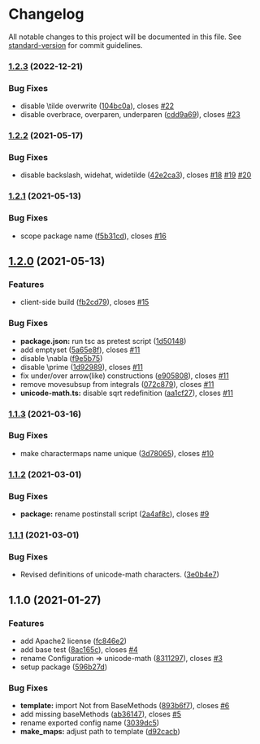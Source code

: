 # Changelog

All notable changes to this project will be documented in this file. See [standard-version](https://github.com/conventional-changelog/standard-version) for commit guidelines.

### [1.2.3](https://github.com/AmerMathSoc/mathjax-unicode-math/compare/v1.2.2...v1.2.3) (2022-12-21)


### Bug Fixes

* disable \tilde overwrite ([104bc0a](https://github.com/AmerMathSoc/mathjax-unicode-math/commit/104bc0aa78a804754cbc13d08fc7a226fb18edd4)), closes [#22](https://github.com/AmerMathSoc/mathjax-unicode-math/issues/22)
* disable overbrace, overparen, underparen ([cdd9a69](https://github.com/AmerMathSoc/mathjax-unicode-math/commit/cdd9a690178dabc57d4d086e9799c0521ff73d9e)), closes [#23](https://github.com/AmerMathSoc/mathjax-unicode-math/issues/23)

### [1.2.2](https://github.com/AmerMathSoc/mathjax-unicode-math/compare/v1.2.1...v1.2.2) (2021-05-17)


### Bug Fixes

* disable backslash, widehat, widetilde ([42e2ca3](https://github.com/AmerMathSoc/mathjax-unicode-math/commit/42e2ca37d7dab5a3bbac6d365e5458d1917502f1)), closes [#18](https://github.com/AmerMathSoc/mathjax-unicode-math/issues/18) [#19](https://github.com/AmerMathSoc/mathjax-unicode-math/issues/19) [#20](https://github.com/AmerMathSoc/mathjax-unicode-math/issues/20)

### [1.2.1](https://github.com/AmerMathSoc/mathjax-unicode-math/compare/v1.2.0...v1.2.1) (2021-05-13)


### Bug Fixes

* scope package name ([f5b31cd](https://github.com/AmerMathSoc/mathjax-unicode-math/commit/f5b31cd6fbfc104ad6d5bd0ad4170becb30ca2e4)), closes [#16](https://github.com/AmerMathSoc/mathjax-unicode-math/issues/16)

## [1.2.0](https://github.com/AmerMathSoc/mathjax-unicode-math/compare/v1.1.3...v1.2.0) (2021-05-13)


### Features

* client-side build ([fb2cd79](https://github.com/AmerMathSoc/mathjax-unicode-math/commit/fb2cd7994dc7a123cbf981f13d7d557ed268d2a9)), closes [#15](https://github.com/AmerMathSoc/mathjax-unicode-math/issues/15)


### Bug Fixes

* **package.json:** run tsc as pretest script ([1d50148](https://github.com/AmerMathSoc/mathjax-unicode-math/commit/1d50148265ab00ccabcd788354152f1eb355813a))
* add emptyset ([5a65e8f](https://github.com/AmerMathSoc/mathjax-unicode-math/commit/5a65e8f85e1eb25597680ffa2309c20a49e5fbcb)), closes [#11](https://github.com/AmerMathSoc/mathjax-unicode-math/issues/11)
* disable \nabla ([f9e5b75](https://github.com/AmerMathSoc/mathjax-unicode-math/commit/f9e5b752186f29c3c28d352f0906c6e5aee17705))
* disable \prime ([1d92989](https://github.com/AmerMathSoc/mathjax-unicode-math/commit/1d929891c21fa0da3fe2e8691c6b8ce04c4f8ebc)), closes [#11](https://github.com/AmerMathSoc/mathjax-unicode-math/issues/11)
* fix under/over arrow(like) constructions ([e905808](https://github.com/AmerMathSoc/mathjax-unicode-math/commit/e90580866675d47ed7ffb34a62d204e0f44fe318)), closes [#11](https://github.com/AmerMathSoc/mathjax-unicode-math/issues/11)
* remove movesubsup from integrals ([072c879](https://github.com/AmerMathSoc/mathjax-unicode-math/commit/072c879d143c1e94c81886efa932d1960f30fcf3)), closes [#11](https://github.com/AmerMathSoc/mathjax-unicode-math/issues/11)
* **unicode-math.ts:** disable sqrt redefinition ([aa1cf27](https://github.com/AmerMathSoc/mathjax-unicode-math/commit/aa1cf27a0a9c1301962dcd7f436ad62e435222de)), closes [#11](https://github.com/AmerMathSoc/mathjax-unicode-math/issues/11)

### [1.1.3](https://github.com/AmerMathSoc/mathjax-unicode-math/compare/v1.1.2...v1.1.3) (2021-03-16)


### Bug Fixes

* make charactermaps name unique ([3d78065](https://github.com/AmerMathSoc/mathjax-unicode-math/commit/3d78065997448ea2ce6c2bc963666c63352aa5b9)), closes [#10](https://github.com/AmerMathSoc/mathjax-unicode-math/issues/10)

### [1.1.2](https://github.com/AmerMathSoc/mathjax-unicode-math/compare/v1.1.1...v1.1.2) (2021-03-01)


### Bug Fixes

* **package:** rename postinstall script ([2a4af8c](https://github.com/AmerMathSoc/mathjax-unicode-math/commit/2a4af8c956cf50634562e841c32acfbe08103259)), closes [#9](https://github.com/AmerMathSoc/mathjax-unicode-math/issues/9)

### [1.1.1](https://github.com/AmerMathSoc/mathjax-unicode-math/compare/v1.1.0...v1.1.1) (2021-03-01)


### Bug Fixes

* Revised definitions of unicode-math characters. ([3e0b4e7](https://github.com/AmerMathSoc/mathjax-unicode-math/commit/3e0b4e7b91a40ea9bebf182fd33e71ea602cd162))

## 1.1.0 (2021-01-27)


### Features

* add Apache2 license ([fc846e2](https://github.com/AmerMathSoc/mathjax-unicode-math/commit/fc846e2472831acbe0a82bffbed5ad55a89c12e7))
* add base test ([8ac165c](https://github.com/AmerMathSoc/mathjax-unicode-math/commit/8ac165c2fb32b464fb4eafc99c4ce8bd39661431)), closes [#4](https://github.com/AmerMathSoc/mathjax-unicode-math/issues/4)
* rename Configuration => unicode-math ([8311297](https://github.com/AmerMathSoc/mathjax-unicode-math/commit/831129748a45b4f82012cf03efbec4514bce9e22)), closes [#3](https://github.com/AmerMathSoc/mathjax-unicode-math/issues/3)
* setup package ([596b27d](https://github.com/AmerMathSoc/mathjax-unicode-math/commit/596b27d2ab3fb58d7600a22f2886cda590ada48d))


### Bug Fixes

* **template:** import Not from BaseMethods ([893b6f7](https://github.com/AmerMathSoc/mathjax-unicode-math/commit/893b6f771faf836162e91d210fe0fa00e847edee)), closes [#6](https://github.com/AmerMathSoc/mathjax-unicode-math/issues/6)
* add missing baseMethods ([ab36147](https://github.com/AmerMathSoc/mathjax-unicode-math/commit/ab36147cc76f69b8f8dedb618e06bcab89a3dac0)), closes [#5](https://github.com/AmerMathSoc/mathjax-unicode-math/issues/5)
* rename exported config name ([3039dc5](https://github.com/AmerMathSoc/mathjax-unicode-math/commit/3039dc5e65b073f7f46fb2dba10424f1e997868d))
* **make_maps:** adjust path to template ([d92cacb](https://github.com/AmerMathSoc/mathjax-unicode-math/commit/d92cacb048e802ee7d785326156511de38a0acaf))
